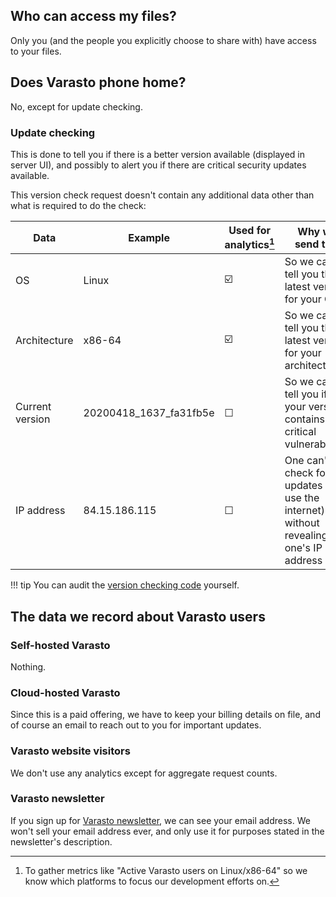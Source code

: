 Who can access my files?
------------------------

Only you (and the people you explicitly choose to share with) have access to your files.


Does Varasto phone home?
------------------------

No, except for update checking.


### Update checking

This is done to tell you if there is a better version available (displayed in server UI),
and possibly to alert you if there are critical security updates available.

This version check request doesn't contain any additional data other than what is required
to do the check:

| Data | Example | Used for analytics[^1] | Why we send this |
|------|---------|--------------------|------------------|
| OS | Linux | ☑️ | So we can tell you the latest version for your OS |
| Architecture | x86-64 | ☑️ | So we can tell you the latest version for your architecture |
| Current version | 20200418_1637_fa31fb5e | ☐ | So we can tell you if your version contains critical vulnerabilities |
| IP address | 84.15.186.115 | ☐ | One can't check for updates (or use the internet) without revealing one's IP address |

!!! tip
	You can audit the
	[version checking code](https://github.com/function61/varasto/blob/6eb3f4d6f18ce61be453291ab644fe8ef64aad62/pkg/stoserver/updatechecker.go#L63)
	yourself.


The data we record about Varasto users
--------------------------------------

### Self-hosted Varasto

Nothing.


### Cloud-hosted Varasto

Since this is a paid offering, we have to keep your billing details on file, and of course
an email to reach out to you for important updates.


### Varasto website visitors

We don't use any analytics except for aggregate request counts.


### Varasto newsletter

If you sign up for [Varasto newsletter](https://buttondown.email/varasto), we can see your
email address. We won't sell your email address ever, and only use it for purposes stated
in the newsletter's description.


[^1]: To gather metrics like "Active Varasto users on Linux/x86-64" so we know which
      platforms to focus our development efforts on.
